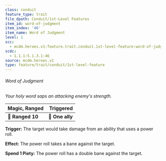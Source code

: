 ```yaml
---
class: conduit
feature_type: trait
file_dpath: Conduit/1st-Level Features
item_id: word-of-judgment
item_index: '46'
item_name: Word of Judgment
level: 1
scc:
  - mcdm.heroes.v1:feature.trait.conduit.1st-level-feature:word-of-judgment
scdc:
  - 1.1.1:5.1.3.1:46
source: mcdm.heroes.v1
type: feature/trait/conduit/1st-level-feature
---
```


###### Word of Judgment

*Your holy word saps an attacking enemy's strength.*

| **Magic, Ranged** |   **Triggered** |
| ----------------- | --------------: |
| **📏 Ranged 10**  | **🎯 One ally** |

**Trigger:** The target would take damage from an ability that uses a power roll.

**Effect:** The power roll takes a bane against the target.

**Spend 1 Piety:** The power roll has a double bane against the target.
